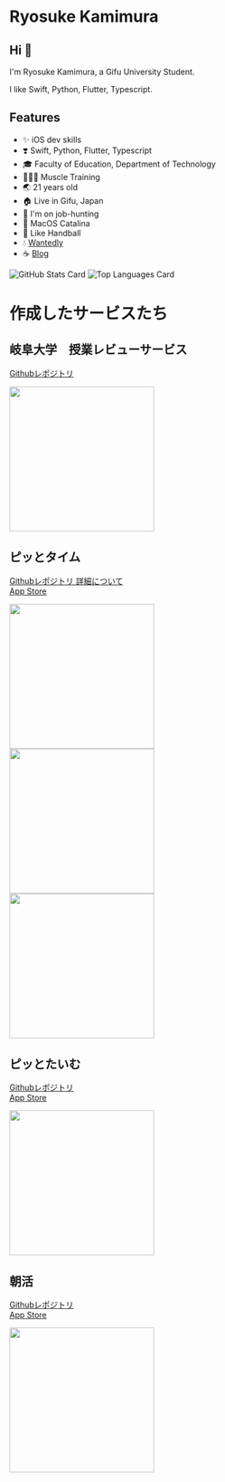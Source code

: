 # Ryosuke Kamimura

## Hi 👋

I'm Ryosuke Kamimura, a Gifu University Student. 

I like Swift, Python, Flutter, Typescript.

## Features

- ✨ iOS dev skills
- ❣️ Swift, Python, Flutter, Typescript
- 🎓 Faculty of Education, Department of Technology
- 🏋🏻‍♂️  Muscle Training
- 🌏 21 years old
- 🏠 Live in Gifu, Japan
- 💄 I'm on job-hunting
-  MacOS Catalina
- 🤾 Like Handball
- 💧 [Wantedly](https://www.wantedly.com/id/ryousuke_kamimura)
- ☕️ [Blog](https://ryosuke-kamimura.com)

![GitHub Stats Card](https://github-readme-stats.vercel.app/api?username=Ryosukekamimura&count_private=true&show_icons=true)
![Top Languages Card](https://github-readme-stats.vercel.app/api/top-langs/?username=Ryosukekamimura&layout=compact&langs_count=8&hide=html)


# 作成したサービスたち

## 岐阜大学　授業レビューサービス
[Githubレポジトリ](https://github.com/Ryosukekamimura/GifuZenkyoApp)

<p text-align="center">
 <img src="https://user-images.githubusercontent.com/52638834/107937578-7a8a6f80-6fc7-11eb-8ffe-9ebbf766e90e.png" width="256"/>
</p>


## ピッとタイム

[Githubレポジトリ 詳細について](https://github.com/Ryosukekamimura/pit_time)
</br>
[App Store](https://apps.apple.com/jp/app/%E3%83%94%E3%83%83%E3%81%A8%E3%82%BF%E3%82%A4%E3%83%A0/id1543102679)
<p text-align="center">
  <img src="https://user-images.githubusercontent.com/52638834/101588979-e6ca7f00-3a2a-11eb-8a1e-d2088fcf7b30.jpg" width="256"/>
  <img src="https://user-images.githubusercontent.com/52638834/101588991-ec27c980-3a2a-11eb-8282-dcbfcd3f9a14.jpg" width="256"/>
  <img src="https://user-images.githubusercontent.com/52638834/101588994-edf18d00-3a2a-11eb-9e05-a13dbab04a81.jpg" width="256"/>
</p>

## ピッとたいむ
[Githubレポジトリ](https://github.com/Ryosukekamimura/CoreNFC_App)
</br>
[App Store](https://apps.apple.com/us/app/%E3%83%94%E3%83%83%E3%81%A8%E3%81%9F%E3%81%84%E3%82%80/id1535130388)
<p text-align="center">
  <img src="https://user-images.githubusercontent.com/52638834/101754949-a85ebe00-3b17-11eb-9ed7-ffdc26d238e1.jpeg" width="256"/>
</p>


## 朝活
[Githubレポジトリ](https://github.com/Ryosukekamimura/TimeApp)
</br>
[App Store](https://apps.apple.com/us/app/%E6%9C%9D%E6%B4%BB/id1523753414)
<p text-align="center">
  <img src="https://user-images.githubusercontent.com/52638834/101755812-acd7a680-3b18-11eb-92ec-e3590bc2bd63.jpeg" width="256"/>
</p>




